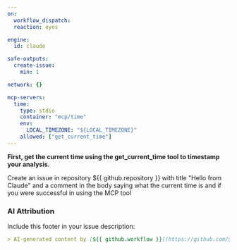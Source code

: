 ```yaml
---
on:
  workflow_dispatch:
  reaction: eyes

engine: 
  id: claude

safe-outputs:
  create-issue:
    min: 1

network: {}

mcp-servers:
  time:
    type: stdio
    container: "mcp/time"
    env:
      LOCAL_TIMEZONE: "${LOCAL_TIMEZONE}"
    allowed: ["get_current_time"]
---
```


**First, get the current time using the get_current_time tool to timestamp your analysis.**

Create an issue in repository ${{ github.repository }} with title "Hello from Claude" and a comment in the body saying what the current time is and if you were successful in using the MCP tool

### AI Attribution

Include this footer in your issue description:

```markdown
> AI-generated content by [${{ github.workflow }}](https://github.com/${{ github.repository }}/actions/runs/${{ github.run_id }}) may contain mistakes.
```